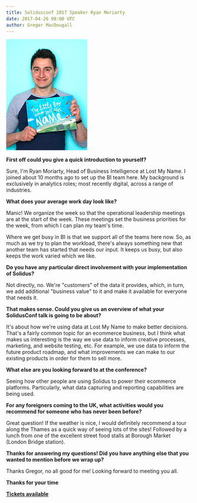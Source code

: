 ```yaml
---
title: Solidusconf 2017 Speaker Ryan Moriarty
date: 2017-04-26 00:00 UTC
author: Gregor MacDougall
---
```


![Solidusconf 2017 Speaker Ryan Moriarty](2017-04-26-solidusconf-2017-speaker-ryan-moriarty/ryan-profile.jpg)

**First off could you give a quick introduction to yourself?**

Sure, I'm Ryan Moriarty, Head of Business Intelligence at Lost My Name. I joined about 10 months ago to set up the BI team here. My background is exclusively in analytics roles; most recently digital, across a range of industries.

**What does your average work day look like?**

Manic! We organize the week so that the operational leadership meetings are at the start of the week. These meetings set the business priorities for the week, from which I can plan my team's time.

Where we get busy in BI is that we support all of the teams here now.  So, as much as we try to plan the workload, there's always something new that another team has started that needs our input. It keeps us busy, but also keeps the work varied which we like.

**Do you have any particular direct involvement with your implementation of Solidus?**

Not directly, no. We're "customers" of the data it provides, which, in turn, we add additional "business value" to it and make it available for everyone that needs it.

**That makes sense. Could you give us an overview of what your SolidusConf talk is going to be about?**

It's about how we're using data at Lost My Name to make better decisions. That's a fairly common topic for an ecommerce business, but I think what makes us interesting is the way we use data to inform creative processes, marketing, and website testing, etc. For example, we use data to inform the future product roadmap, and what improvements we can make to our existing products in order for them to sell more.

**What else are you looking forward to at the conference?**

Seeing how other people are using Solidus to power their ecommerce platforms. Particularly, what data capturing and reporting capabilities are being used.

**For any foreigners coming to the UK, what activities would you recommend for someone who has never been before?**

Great question! If the weather is nice, I would definitely recommend a tour along the Thames as a quick way of seeing lots of the sites!  Followed by a lunch from one of the excellent street food stalls at Borough Market (London Bridge station).

**Thanks for answering my questions! Did you have anything else that you wanted to mention before we wrap up?**

Thanks Gregor, no all good for me! Looking forward to meeting you all.

**Thanks for your time**

**[Tickets available](https://www.eventbrite.ca/e/solidusconf-2017-tickets-33284698429)**
